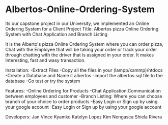 # Albertos-Online-Ordering-System
Its our capstone project in our University, we implemented an Online Ordering System for a Client
Project Title: Albertos pizza Online Ordering System with Chat Application and Branch Listing

It is the Alberto's pizza Online Ordering System where you can order pizza, 
Chat with the Employee that will be taking your order or track your order 
through chatting with the driver that is assigned in your order.
It makes Interesting, fast and wasy transaction.

Installation:
-Extract Files
-Copy all the files in your (lampp/xammp)/htdocs
-Create a Database and Name it albertos
-import the albertos.sql file to the database
-Go test or try the system

Features:
-Online Ordering for Products
-Chat Application:Communication between employees and customer
-Branch Listing: Where you can choose branch of your choice to order products
-Easy Login or Sign up by using your google account
-Easy Login or Sign up by using your google account

Developers:
Jan Vince Kyamko
Katelyn Lopez
Kim Nengasca
Shiela Rivera

